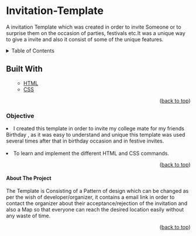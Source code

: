 # Invitation-Template
A invitation Template which was created in order to invite Someone or to surprise them on the occasion of parties, festivals etc.It was a unique way to give a invite and also it consist of some of the unique features.

<!-- TABLE OF CONTENTS -->

<details>
  <summary>Table of Contents</summary>
  <ol>
    <ul>
      <li><a href="#about-the-project">About The Project</a></li>
        <li><a href="#built-with">Built With</a></li>
      <li><a href="#Objective">Objective</a></li>
      </ul>
  </ol>
</details>

<!-- Built with -->
## Built With
<ol>
    <ul>
      <li><a href="#">HTML</a></li>
       <li><a href="#">CSS</a></li>
     <!-- <li><a href="#">JavaScript</a></li> -->
      </ul>
  <p align="right">(<a href="#Randomiii">back to top</a>)</p>
  </ol>
  
### Objective
<li>I created this template in order to invite my college mate for my friends Birthday , as it was easy to understand and unique this template was used several times after that in birthday occasion and in festive invites.</li>
<br>
<li>To learn and implement the different HTML and CSS commands.</li>
<p align="right">(<a href="#Randomiii">back to top</a>)</p>


<!-- ABOUT THE PROJECT -->
#### About The Project
The Template is Consisting of a Pattern of design which can be changed as per the wish of developer/organizer, it contains a email link in order to contact the organizer about their acceptance/rejection of the invitation and also a Map so that everyone can reach the desired location easily without any waste of time.


<p align="right">(<a href="#Randomiii">back to top</a>)</p>


